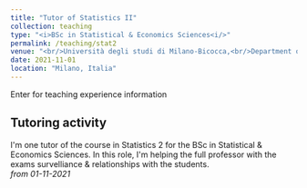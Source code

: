 ```yaml
---
title: "Tutor of Statistics II"
collection: teaching
type: "<i>BSc in Statistical & Economics Sciences<i/>"
permalink: /teaching/stat2
venue: "<br/>Università degli studi di Milano-Bicocca,<br/>Department of Economics, Management and Statistics"
date: 2021-11-01
location: "Milano, Italia"
---
```

Enter for teaching experience information


Tutoring activity
------
I'm one tutor of the course in Statistics 2 for the BSc in Statistical & Economics Sciences. In this role, I'm helping the full professor with the exams survelliance & relationships with the students.<br/>
*from 01-11-2021*
